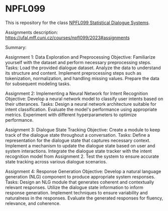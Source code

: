 # NPFL099
This is repository for the class [NPFL099 Statistical Dialogue Systems](https://ufal.mff.cuni.cz/courses/npfl099).

Assignments description:
https://ufal.mff.cuni.cz/courses/npfl099/2023#assignments

Summary:

Assignment 1: Data Exploration and Preprocessing
Objective: Familiarize yourself with the dataset and perform necessary preprocessing steps.
Tasks:
Load the provided dialogue dataset.
Analyze the data to understand its structure and content.
Implement preprocessing steps such as tokenization, normalization, and handling missing values.
Prepare the data for subsequent modeling tasks.

Assignment 2: Implementing a Neural Network for Intent Recognition
Objective: Develop a neural network model to classify user intents based on their utterances.
Tasks:
Design a neural network architecture suitable for intent classification.
Evaluate the model's performance using appropriate metrics.
Experiment with different hyperparameters to optimize performance.

Assignment 3: Dialogue State Tracking
Objective: Create a module to keep track of the dialogue state throughout a conversation.
Tasks:
Define a representation for the dialogue state that captures necessary context.
Implement a mechanism to update the dialogue state based on user and system interactions.
Integrate the dialogue state tracker with the intent recognition model from Assignment 2.
Test the system to ensure accurate state tracking across various dialogue scenarios.

Assignment 4: Response Generation
Objective: Develop a natural language generation (NLG) component to produce appropriate system responses.
Tasks:
Design an NLG module that generates coherent and contextually relevant responses.
Utilize the dialogue state information to inform response generation.
Implement techniques to ensure variability and naturalness in the responses.
Evaluate the generated responses for fluency, relevance, and coherence.